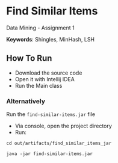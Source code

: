 # Find Similar Items 

Data Mining - Assignment 1 

**Keywords**: Shingles, MinHash, LSH 

## How To Run 

- Download the source code 
- Open it with Intellij IDEA 
- Run the Main class

### Alternatively 

Run the `find-similar-items.jar` file

- Via console, open the project directory 
- Run: 

````$xslt
cd out/artifacts/find_similar_items_jar

java -jar find-similar-items.jar
````
